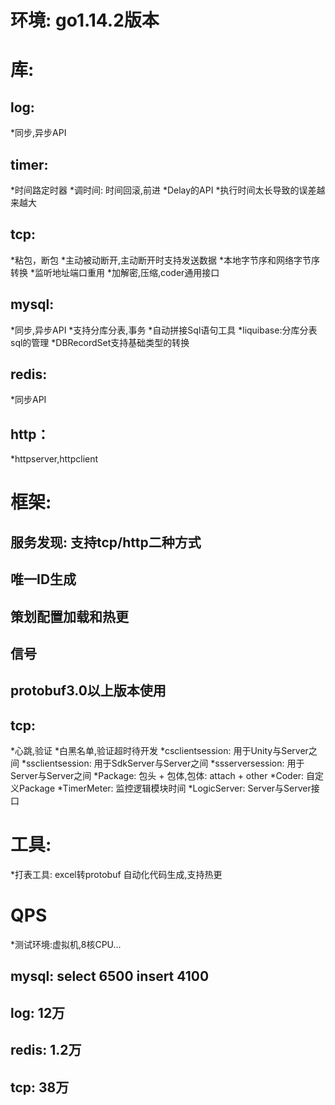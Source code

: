 # 环境:  go1.14.2版本

# 库:
## log:
*同步,异步API
## timer: 
*时间路定时器
*调时间: 时间回滚,前进
*Delay的API
*执行时间太长导致的误差越来越大
## tcp:
*粘包，断包
*主动被动断开,主动断开时支持发送数据
*本地字节序和网络字节序转换
*监听地址端口重用
*加解密,压缩,coder通用接口
## mysql:
*同步,异步API
*支持分库分表,事务
*自动拼接Sql语句工具
*liquibase:分库分表sql的管理
*DBRecordSet支持基础类型的转换
## redis: 
*同步API    
## http： 
*httpserver,httpclient
# 框架:    
## 服务发现: 支持tcp/http二种方式
## 唯一ID生成
## 策划配置加载和热更        
## 信号    
## protobuf3.0以上版本使用
## tcp:        
*心跳,验证
*白黑名单,验证超时待开发
*csclientsession: 用于Unity与Server之间
*ssclientsession: 用于SdkServer与Server之间
*ssserversession: 用于Server与Server之间
*Package: 包头 + 包体,包体: attach + other
*Coder: 自定义Package
*TimerMeter: 监控逻辑模块时间
*LogicServer: Server与Server接口
# 工具:
*打表工具: excel转protobuf 自动化代码生成,支持热更

# QPS
*测试环境:虚拟机,8核CPU...
##  mysql: select 6500 insert 4100 
##  log:   12万
##  redis: 1.2万
##  tcp:   38万
